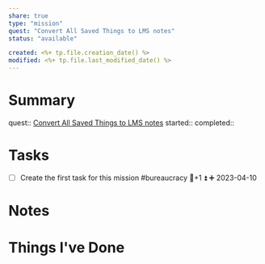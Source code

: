 ```yaml
---
share: true
type: "mission"
quest: "Convert All Saved Things to LMS notes"
status: "available"

created: <%+ tp.file.creation_date() %> 
modified: <%+ tp.file.last_modified_date() %>
---
```

 
# Summary
quest:: [Convert All Saved Things to LMS notes](./Convert%20All%20Saved%20Things%20to%20LMS%20notes.md)
started:: 
completed::
# Tasks
- [ ] Create the first task for this mission #bureaucracy 🥄+1 ⏫ ➕ 2023-04-10

# Notes

# Things I've Done